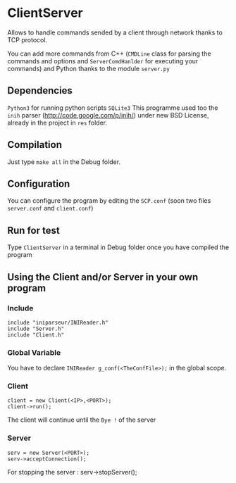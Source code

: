 # ClientServer
Allows to handle commands sended by a client through network thanks to TCP protocol.

You can add more commands from C++ (`CMDLine` class for parsing the commands and options and `ServerComdHanlder` for executing your commands) and Python thanks to the module `server.py`

## Dependencies
`Python3` for running python scripts
`SQLite3`
This programme used too the `inih` parser (http://code.google.com/p/inih/) under new BSD License, already in the project in `res` folder.

## Compilation
Just type `make all` in the Debug folder.

## Configuration
You can configure the program by editing the `SCP.conf`
(soon two files `server.conf` and `client.conf`)

## Run for test
Type `ClientServer` in a terminal in Debug folder once you have compiled the program

## Using the Client and/or Server in your own program

### Include
    include "iniparseur/INIReader.h"
    include "Server.h"
    include "Client.h"
### Global Variable
You have to declare `INIReader g_conf(<TheConfFile>);` in the global scope.
### Client
    client = new Client(<IP>,<PORT>);
    client->run();
The client will continue until the `Bye !` of the server
### Server
    serv = new Server(<PORT>);
    serv->acceptConnection();
For stopping the server :
     serv->stopServer();
     
    
